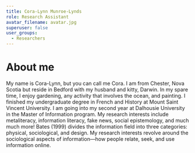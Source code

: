 ```yaml
---
title: Cora-Lynn Munroe-Lynds
role: Research Assistant
avatar_filename: avatar.jpg
superuser: false
user_groups:
  - Researchers
---
```

# About me
My name is Cora-Lynn, but you can call me Cora. I am from Chester, Nova Scotia but reside in Bedford with my husband and kitty, Darwin. In my spare time, I enjoy gardening, any activity that involves the ocean, and painting. I finished my undergraduate degree in French and History at Mount Saint Vincent University. I am going into my second year at Dalhousie University in the Master of Information program. My research interests include metaliteracy, information literacy, fake news, social epistemology, and much much more! Bates (1999) divides the information field into three categories: physical, sociological, and design. My research interests revolve around the sociological aspects of information—how people relate, seek, and use information online.
